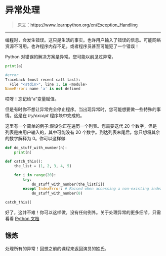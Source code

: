 # 异常处理

> 原文：<https://www.learnpython.org/en/Exception_Handling>

* * *

编程时，会发生错误。这只是生活的事实。也许用户输入了错误的信息。可能网络资源不可用。也许程序内存不足。或者程序员甚至可能犯了一个错误！

Python 对错误的解决方案是异常。您可能以前见过异常。

```py
print(a)

#error
Traceback (most recent call last):
  File "<stdin>", line 1, in <module>
NameError: name 'a' is not defined 
```

哎呀！忘记给“a”变量赋值。

但是有时你不想让异常完全停止程序。当出现异常时，您可能想要做一些特殊的事情。这是在 *try/except* 程序块中完成的。

这里有一个简单的例子:假设你正在遍历一个列表。您需要迭代 20 个数字，但是列表是由用户输入的，其中可能没有 20 个数字。到达列表末尾后，您只想将其余的数字解释为 0。你可以这样做:

```py
def do_stuff_with_number(n):
    print(n)

def catch_this():
    the_list = (1, 2, 3, 4, 5)

    for i in range(20):
        try:
            do_stuff_with_number(the_list[i])
        except IndexError: # Raised when accessing a non-existing index of a list
            do_stuff_with_number(0)

catch_this() 
```

好了，这并不难！你可以这样做，没有任何例外。关于处理异常的更多细节，只需看看 [Python 文档](http://docs.python.org/tutorial/errors.html#handling-exceptions)

## 锻炼

处理所有的异常！回想之前的课程来返回演员的姓氏。
